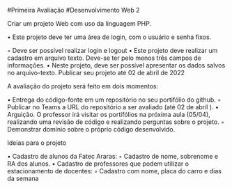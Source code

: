 #Primeira Avaliação
#Desenvolvimento Web 2


Criar um projeto Web com uso da linguagem PHP.

• Este projeto deve ter uma área de login, com o usuário e senha fixos.

◦ Deve ser possível realizar login e logout
• Este projeto deve realizar um cadastro em arquivo texto. Deve-se ter pelo menos três campos de
informações.
• Neste projeto, deve ser possível apresentar os dados salvos no arquivo-texto.
Publicar seu projeto até 02 de abril de 2022


A avaliação do projeto será feito em dois momentos:

• Entrega do código-fonte em um repositório no seu portifólio do github.
◦ Publicar no Teams a URL do repositório a ser avaliado (até 02 de abril ).
• Arguição. O professor irá visitar os portifólios na próxima aula (05/04), realizando uma revisão de
código e realizando perguntas sobre o projeto.
◦ Demonstrar domínio sobre o próprio código desenvolvido.


Ideias para o projeto

• Cadastro de alunos da Fatec Araras:
◦ Cadastro de nome, sobrenome e RA dos alunos.
• Cadastro de professores que podem utilizar o estacionamento de docentes:
◦ Cadastro com nome, placa do carro e dias da semana


